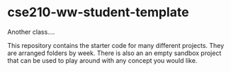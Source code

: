 # cse210-ww-student-template
Another class....

This repository contains the starter code for many different projects. They are arranged folders by week. There is also an an empty sandbox project that can be used to play around with any concept you would like.
